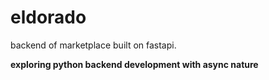# eldorado
backend of marketplace built on fastapi. 

**exploring python backend development with async nature**
